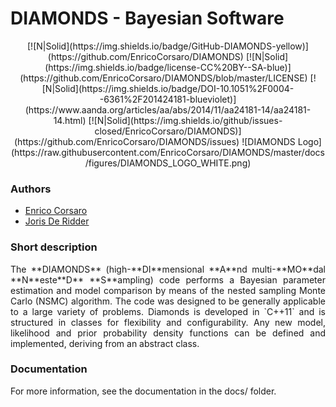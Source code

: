# DIAMONDS - Bayesian Software
<p align="center">
[![N|Solid](https://img.shields.io/badge/GitHub-DIAMONDS-yellow)](https://github.com/EnricoCorsaro/DIAMONDS) [![N|Solid](https://img.shields.io/badge/license-CC%20BY--SA-blue)](https://github.com/EnricoCorsaro/DIAMONDS/blob/master/LICENSE) [![N|Solid](https://img.shields.io/badge/DOI-10.1051%2F0004--6361%2F201424181-blueviolet)](https://www.aanda.org/articles/aa/abs/2014/11/aa24181-14/aa24181-14.html) [![N|Solid](https://img.shields.io/github/issues-closed/EnricoCorsaro/DIAMONDS)](https://github.com/EnricoCorsaro/DIAMONDS/issues)
![DIAMONDS Logo](https://raw.githubusercontent.com/EnricoCorsaro/DIAMONDS/master/docs/figures/DIAMONDS_LOGO_WHITE.png)
</p>

### Authors
- [Enrico Corsaro](mailto:enrico.corsaro@inaf.it)
- [Joris De Ridder](mailto:joris.deridder@kuleuven.be)

### Short description
<div align="justify">
The **DIAMONDS** (high-**DI**mensional **A**nd multi-**MO**dal **N**este**D** **S**ampling) code performs a Bayesian parameter estimation and model comparison by means of the nested sampling Monte Carlo (NSMC) algorithm. The code was designed to be generally applicable to a large variety of problems. Diamonds is developed in `C++11` and is structured in classes for flexibility and configurability. Any new model, likelihood and prior probability density functions can be defined and implemented, deriving from an abstract class.
</div>

### Documentation
For more information, see the documentation in the docs/ folder.
